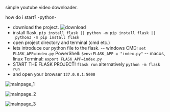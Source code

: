 simple youtube video downloader.

how do i start? -python-
  - download the project.
    ![download](https://i.imgur.com/MS2AbSn.png "download the project")
  - install flask. `pip install flask || python -m pip install flask || python3 -m pip install flask`
  - open project directory and terminal (cmd etc.)
  - lets introduce our python file to the flask.
    -- windows
             CMD:  `set FLASK_APP=index.py`
      PowerShell:  `$env:FLASK_APP = "index.py"`
    -- macos, linux
      Terminal: `export FLASK_APP=index.py`
  - START THE FLASK PROJECT!
    `flask run`
    alternatively `python -m flask run`
  - and open your browser
    `127.0.0.1:5000`
    
![mainpage_1](https://i.imgur.com/N84zfkW.png)

![mainpage_2](https://i.imgur.com/ZT3vWn2.png)

![mainpage_3](https://i.imgur.com/yUlHLMq.png)
